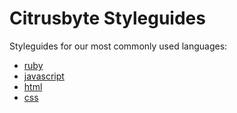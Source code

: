 Citrusbyte Styleguides
===========

Styleguides for our most commonly used languages:

* [ruby](https://github.com/citrusbyte/styleguides/tree/master/ruby)
* [javascript](https://github.com/citrusbyte/styleguides/tree/master/javascript)
* [html](https://github.com/citrusbyte/styleguides/tree/master/html)
* [css](https://github.com/citrusbyte/styleguides/tree/master/css)
